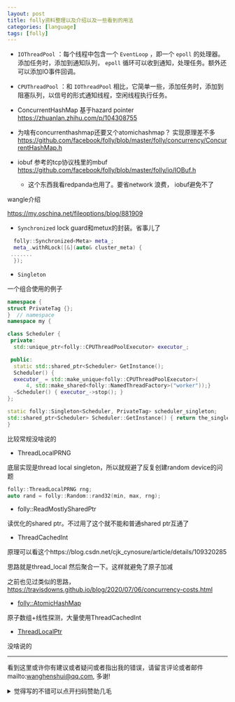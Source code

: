 ```yaml
---
layout: post
title: folly资料整理以及介绍以及一些看到的用法
categories: [language]
tags: [folly]
---
```

- `IOThreadPool` ：每个线程中包含一个 `EventLoop` ，即一个 `epoll` 的处理器。添加任务时，添加到通知队列， `epoll` 循环可以收到通知，处理任务。额外还可以添加IO事件回调。
- `CPUThreadPool` ：和 `IOThreadPool` 相比，它简单一些，添加任务时，添加到阻塞队列，以信号的形式通知线程，空闲线程执行任务。
- ConcurrentHashMap 基于hazard pointer https://zhuanlan.zhihu.com/p/104308755
- 为啥有concurrenthashmap还要又个atomichashmap？ 实现原理差不多 https://github.com/facebook/folly/blob/master/folly/concurrency/ConcurrentHashMap.h
- iobuf 参考的tcp协议栈里的mbuf https://github.com/facebook/folly/blob/master/folly/io/IOBuf.h

  - 这个东西我看redpanda也用了。要省network 浪费， iobuf避免不了

wangle介绍

https://my.oschina.net/fileoptions/blog/881909

- `Synchronized` lock guard和metux的封装。省事儿了

```cpp
  folly::Synchronized<Meta> meta_;
  meta_.withRLock([&](auto& cluster_meta) {
 .......
  });
```

- `Singleton`

一个组合使用的例子

```cpp
namespace {
struct PrivateTag {};
}  // namespace
namespace my {

class Scheduler {
 private:
  std::unique_ptr<folly::CPUThreadPoolExecutor> executor_;

 public:
  static std::shared_ptr<Scheduler> GetInstance();
  Scheduler() {
  executor_ = std::make_unique<folly::CPUThreadPoolExecutor>(
      4, std::make_shared<folly::NamedThreadFactory>("worker"));}
  ~Scheduler() { executor_->stop(); }
};

static folly::Singleton<Scheduler, PrivateTag> scheduler_singleton;
std::shared_ptr<Scheduler> Scheduler::GetInstance() { return the_singleton.try_get(); }
}
```

比较常规没啥说的

- ThreadLocalPRNG

底层实现是thread local singleton，所以就规避了反复创建random device的问题

```cpp
folly::ThreadLocalPRNG rng;
auto rand = folly::Random::rand32(min, max, rng);
```

- folly::ReadMostlySharedPtr

读优化的shared ptr。不过用了这个就不能和普通shared ptr互通了

- ThreadCachedInt

原理可以看这个https://blog.csdn.net/cjk_cynosure/article/details/109320285

思路就是thread_local 然后聚合一下。这样就避免了原子加减

之前也见过类似的思路，https://travisdowns.github.io/blog/2020/07/06/concurrency-costs.html


- [folly::AtomicHashMap](https://blog.csdn.net/cjk_cynosure/article/details/109151780)

原子数组+线性探测，大量使用ThreadCachedInt

- [ThreadLocalPtr](https://blog.mwish.me/2022/06/12/Notes-folly-ThreadLocalPtr/)


没啥说的

---

看到这里或许你有建议或者疑问或者指出我的错误，请留言评论或者邮件mailto:wanghenshui@qq.com, 多谢!

<details>
<summary>觉得写的不错可以点开扫码赞助几毛</summary>
<img src="https://wanghenshui.github.io/assets/wepay.png" alt="微信转账">
</details>
